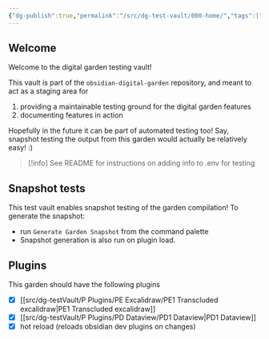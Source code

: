```yaml
---
{"dg-publish":true,"permalink":"/src/dg-test-vault/000-home/","tags":["gardenEntry"]}
---
```


## Welcome

Welcome to the digital garden testing vault! 

This vault is part of the `obsidian-digital-garden` repository, and meant to act as a staging area for 

1. providing a maintainable testing ground for the digital garden features
2. documenting features in action 

Hopefully in the future it can be part of automated testing too! Say, snapshot testing the output from this garden would actually be relatively easy! :) 

> [!info] See README for instructions on adding info to .env for testing


## Snapshot tests

This test vault enables snapshot testing of the garden compilation! To generate the snapshot: 

- run `Generate Garden Snapshot` from the command palette
- Snapshot generation is also run on plugin load. 


## Plugins 

This garden should have the following plugins 

- [x] [[src/dg-testVault/P Plugins/PE Excalidraw/PE1 Transcluded excalidraw\|PE1 Transcluded excalidraw]]
- [x] [[src/dg-testVault/P Plugins/PD Dataview/PD1 Dataview\|PD1 Dataview]]
- [x] hot reload (reloads obsidian dev plugins on changes)
